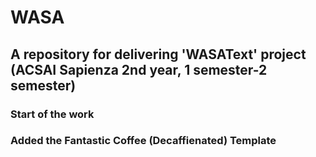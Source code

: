 # WASA
## A repository for delivering 'WASAText' project (ACSAI Sapienza 2nd year, 1 semester-2 semester)
### Start of the work 
### Added the Fantastic Coffee (Decaffienated) Template 

